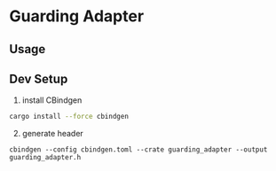 # Guarding Adapter

## Usage



## Dev Setup

1. install CBindgen

```bash
cargo install --force cbindgen
```

2. generate header

```
cbindgen --config cbindgen.toml --crate guarding_adapter --output guarding_adapter.h
```
